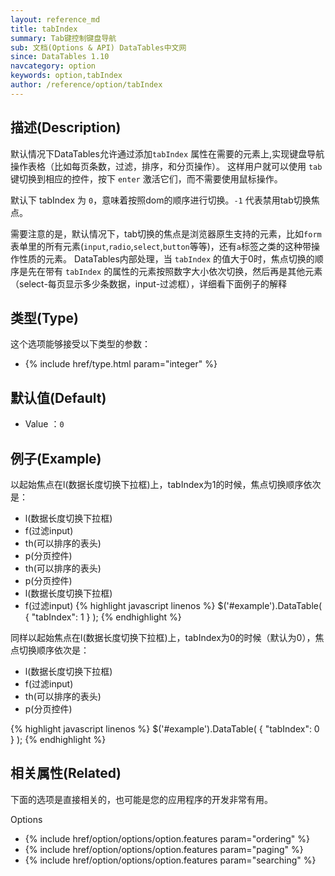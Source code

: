 ```yaml
---
layout: reference_md
title: tabIndex
summary: Tab键控制键盘导航
sub: 文档(Options & API) DataTables中文网
since: DataTables 1.10
navcategory: option
keywords: option,tabIndex
author: /reference/option/tabIndex
---
```


## 描述(Description)
默认情况下DataTables允许通过添加`tabIndex` 属性在需要的元素上,实现键盘导航操作表格（比如每页条数，过滤，排序，和分页操作）。
这样用户就可以使用 `tab` 键切换到相应的控件，按下 `enter` 激活它们，而不需要使用鼠标操作。

默认下 tabIndex 为 `0`，意味着按照dom的顺序进行切换。`-1` 代表禁用tab切换焦点。

需要注意的是，默认情况下，tab切换的焦点是浏览器原生支持的元素，比如`form`表单里的所有元素(`input`,`radio`,`select`,`button`等等)，还有`a`标签之类的这种带操作性质的元素。
DataTables内部处理，当 `tabIndex` 的值大于0时，焦点切换的顺序是先在带有 `tabIndex` 的属性的元素按照数字大小依次切换，然后再是其他元素（select-每页显示多少条数据，input-过滤框），详细看下面例子的解释

## 类型(Type)
这个选项能够接受以下类型的参数：

- {% include href/type.html param="integer" %}

## 默认值(Default)
- Value ：`0`
 
## 例子(Example)
以起始焦点在l(数据长度切换下拉框)上，tabIndex为1的时候，焦点切换顺序依次是：
- l(数据长度切换下拉框)
- f(过滤input)
- th(可以排序的表头)
- p(分页控件)
- th(可以排序的表头)
- p(分页控件)
- l(数据长度切换下拉框)
- f(过滤input)
{% highlight javascript linenos %}
$('#example').DataTable( {
   "tabIndex": 1
 } );
{% endhighlight %}

同样以起始焦点在l(数据长度切换下拉框)上，tabIndex为0的时候（默认为0），焦点切换顺序依次是：
- l(数据长度切换下拉框)
- f(过滤input)
- th(可以排序的表头)
- p(分页控件)

{% highlight javascript linenos %}
$('#example').DataTable( {
   "tabIndex": 0
 } );
{% endhighlight %}


## 相关属性(Related)
下面的选项是直接相关的，也可能是您的应用程序的开发非常有用。

Options

- {% include href/option/options/option.features param="ordering" %}
- {% include href/option/options/option.features param="paging" %}
- {% include href/option/options/option.features param="searching" %}
